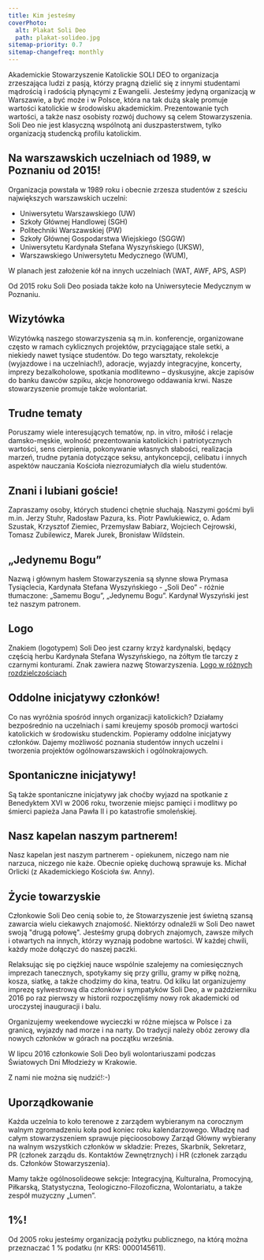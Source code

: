 ```yaml
---
title: Kim jesteśmy
coverPhoto:
  alt: Plakat Soli Deo
  path: plakat-solideo.jpg
sitemap-priority: 0.7
sitemap-changefreq: monthly
---
```


Akademickie Stowarzyszenie Katolickie SOLI DEO to organizacja zrzeszająca ludzi
z pasją, którzy pragną dzielić się z innymi studentami mądrością i radością
płynącymi z Ewangelii. Jesteśmy jedyną organizacją w Warszawie, a być może i w
Polsce, która na tak dużą skalę promuje wartości katolickie w środowisku
akademickim. Prezentowanie tych wartości, a także nasz osobisty rozwój duchowy
są celem Stowarzyszenia. Soli Deo nie jest klasyczną wspólnotą ani
duszpasterstwem, tylko organizacją studencką profilu katolickim.

## Na warszawskich uczelniach od 1989, w Poznaniu od 2015!

Organizacja powstała w 1989 roku i obecnie zrzesza studentów z sześciu
największych warszawskich uczelni:

- Uniwersytetu Warszawskiego (UW)
- Szkoły Głównej Handlowej (SGH)
- Politechniki Warszawskiej (PW)
- Szkoły Głównej Gospodarstwa Wiejskiego (SGGW)
- Uniwersytetu Kardynała Stefana Wyszyńskiego (UKSW),
- Warszawskiego Uniwersytetu Medycznego (WUM),

W planach jest założenie kół na innych uczelniach (WAT, AWF, APS, ASP)

Od 2015 roku Soli Deo posiada także koło na Uniwersytecie Medycznym w Poznaniu.

## Wizytówka

Wizytówką naszego stowarzyszenia są m.in. konferencje, organizowane często w
ramach cyklicznych projektów, przyciągające stale setki, a niekiedy nawet
tysiące studentów. Do tego warsztaty, rekolekcje (wyjazdowe i na uczelniach!),
adoracje, wyjazdy integracyjne, koncerty, imprezy bezalkoholowe, spotkania
modlitewno – dyskusyjne, akcje zapisów do banku dawców szpiku, akcje honorowego
oddawania krwi. Nasze stowarzyszenie promuje także wolontariat.

## Trudne tematy

Poruszamy wiele interesujących tematów, np. in vitro, miłość i relacje
damsko-męskie, wolność prezentowania katolickich i patriotycznych wartości, sens
cierpienia, pokonywanie własnych słabości, realizacja marzeń, trudne pytania
dotyczące seksu, antykoncepcji, celibatu i innych aspektów nauczania Kościoła
niezrozumiałych dla wielu studentów.

## Znani i lubiani goście!

Zapraszamy osoby, których studenci chętnie słuchają. Naszymi gośćmi byli m.in.
Jerzy Stuhr, Radosław Pazura, ks. Piotr Pawlukiewicz, o. Adam Szustak, Krzysztof
Ziemiec, Przemysław Babiarz, Wojciech Cejrowski, Tomasz Zubilewicz, Marek Jurek,
Bronisław Wildstein.

## „Jedynemu Bogu”

Nazwą i głównym hasłem Stowarzyszenia są słynne słowa Prymasa Tysiąclecia,
Kardynała Stefana Wyszyńskiego - „Soli Deo” - różnie tłumaczone: „Samemu Bogu”,
„Jedynemu Bogu”. Kardynał Wyszyński jest też naszym patronem.

## Logo

Znakiem (logotypem) Soli Deo jest czarny krzyż kardynalski, będący częścią herbu
Kardynała Stefana Wyszyńskiego, na żółtym tle tarczy z czarnymi konturami. Znak
zawiera nazwę Stowarzyszenia. [Logo w różnych rozdzielczościach](/O-nas/Logo)

## Oddolne inicjatywy członków!

Co nas wyróżnia spośród innych organizacji katolickich? Działamy bezpośrednio na
uczelniach i sami kreujemy sposób promocji wartości katolickich w środowisku
studenckim. Popieramy oddolne inicjatywy członków. Dajemy możliwość poznania
studentów innych uczelni i tworzenia projektów ogólnowarszawskich i
ogólnokrajowych.

## Spontaniczne inicjatywy!

Są także spontaniczne inicjatywy jak choćby wyjazd na spotkanie z Benedyktem XVI
w 2006 roku, tworzenie miejsc pamięci i modlitwy po śmierci papieża Jana Pawła
II i po katastrofie smoleńskiej.

## Nasz kapelan naszym partnerem!

Nasz kapelan jest naszym partnerem - opiekunem, niczego nam nie narzuca, niczego
nie każe. Obecnie opiekę duchową sprawuje ks. Michał Orlicki (z Akademickiego
Kościoła św. Anny).

## Życie towarzyskie

Członkowie Soli Deo cenią sobie to, że Stowarzyszenie jest świetną szansą
zawarcia wielu ciekawych znajomość. Niektórzy odnaleźli w Soli Deo nawet swoją
"drugą połowę". Jesteśmy grupą dobrych znajomych, zawsze miłych i otwartych na
innych, którzy wyznają podobne wartości. W każdej chwili, każdy może dołączyć do
naszej paczki.

Relaksując się po ciężkiej nauce wspólnie szalejemy na comiesięcznych imprezach
tanecznych, spotykamy się przy grillu, gramy w piłkę nożną, kosza, siatkę, a
także chodzimy do kina, teatru. Od kilku lat organizujemy imprezę sylwestrową
dla członków i sympatyków Soli Deo, a w październiku 2016 po raz pierwszy w
historii rozpoczęliśmy nowy rok akademicki od uroczystej inauguracji i balu.

Organizujemy weekendowe wycieczki w różne miejsca w Polsce i za granicą, wyjazdy
nad morze i na narty. Do tradycji należy obóz zerowy dla nowych członków w
górach na początku września.

W lipcu 2016 członkowie Soli Deo byli wolontariuszami podczas Światowych Dni
Młodzieży w Krakowie.

Z nami nie można się nudzić!:-)

## Uporządkowanie

Każda uczelnia to koło terenowe z zarządem wybieranym na corocznym walnym
zgromadzeniu koła pod koniec roku kalendarzowego. Władzę nad całym
stowarzyszeniem sprawuje pięcioosobowy Zarząd Główny wybierany na walnym
wszystkich członków w składzie: Prezes, Skarbnik, Sekretarz, PR (członek zarządu
ds. Kontaktów Zewnętrznych) i HR (członek zarządu ds. Członków Stowarzyszenia).

Mamy także ogólnosolideowe sekcje: Integracyjną, Kulturalna, Promocyjną,
Piłkarską, Statystyczna, Teologiczno-Filozoficzna, Wolontariatu, a także zespół
muzyczny „Lumen”.

## 1%!

Od 2005 roku jesteśmy organizacją pożytku publicznego, na którą można
przeznaczać 1 % podatku (nr KRS: 0000145611).
